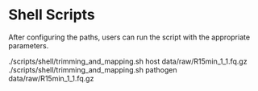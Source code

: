 # Shell Scripts

After configuring the paths, users can run the script with the appropriate parameters.

./scripts/shell/trimming_and_mapping.sh host data/raw/R15min_1_1.fq.gz
./scripts/shell/trimming_and_mapping.sh pathogen data/raw/R15min_1_1.fq.gz

